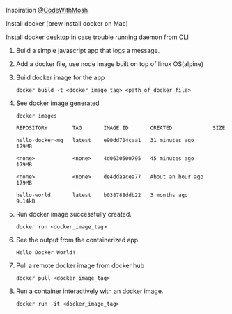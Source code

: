 Inspiration [@CodeWithMosh](https://www.youtube.com/watch?v=pTFZFxd4hOI)

Install docker (brew install docker on Mac)

Install docker [desktop](https://www.docker.com/products/docker-desktop/) in case trouble running daemon from CLI

1. Build a simple javascript app that logs a message.

2. Add a docker file, use node image built on top of linux OS(alpine)

3. Build docker image for the app

    `docker build -t <docker_image_tag> <path_of_docker_file>`

4. See docker image generated 

    `docker images`

    `REPOSITORY        TAG       IMAGE ID       CREATED             SIZE`
  
    `hello-docker-mg   latest    e90dd704caa1   31 minutes ago      179MB`
  
    `<none>            <none>    4d0630500795   45 minutes ago      179MB`
  
    `<none>            <none>    de4ddaacea77   About an hour ago   179MB`
  
    `hello-world       latest    b038788ddb22   3 months ago        9.14kB`

5. Run docker image successfully created.

    `docker run <docker_image_tag>`
  
6. See the output from the containerized app.
   
    `Hello Docker World!`

7. Pull a remote docker image from docker hub
   
   `docker pull <docker_image_tag>`

8. Run a container interactively with an docker image.

   `docker run -it <docker_image_tag>`
   
